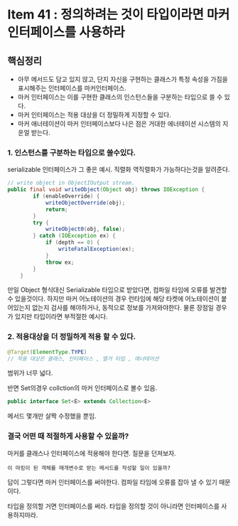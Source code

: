# Item 41 : 정의하려는 것이 타입이라면 마커 인터페이스를 사용하라

## 핵심정리

- 아무 메서드도 담고 있지 않고, 단지 자신을 구현하는 클래스가 특정 속성을 가짐을 표시해주는 인터페이스를 마커인터페이스.
- 마커 인터페이스는 이를 구현한 클래스의 인스턴스들을 구분하는 타입으로 쓸 수 있다.
- 마커 인터페이스는 적용 대상을 더 정밀하게 지정할 수 있다.
- 마커 애너테이션이 마커 인터페이스보다 나은 점은 거대한 에너테이션 시스템의 지운얼 받는다.

### 1. 인스턴스를 구분하는 타입으로 쓸수있다.

serializable 인터페이스가 그 좋은 예시.
직렬화 역직렬화가 가능하다는것을 알려준다.

```java
// write object in ObjectIOutput stream.
public final void writeObject(Object obj) throws IOException {
        if (enableOverride) {
            writeObjectOverride(obj);
            return;
        }
        try {
            writeObject0(obj, false);
        } catch (IOException ex) {
            if (depth == 0) {
                writeFatalException(ex);
            }
            throw ex;
        }
    }
```

만일 Object 형식대신 Serializable 타입으로 받았다면, 컴파일 타임에 오류를 발견할 수 있을것이다.
하지만 마커 어노테이션의 경우 런타임에 해당 타켓에 어노테이션이 붙어있는지 없는지 검사를 해야하거나,
동적으로 정보를 가져와야한다. 물론 장점일 경우가 있지만 타입이라면 부적절한 예시다.

### 2. 적용대상을 더 정밀하게 적용 할 수 있다.

```java
@Target(ElementType.TYPE)
// 적용 대상은 클래스, 인터페이스 , 열거 타입 , 애너테이션
```

범위가 너무 넓다.

반면 Set의경우 collction의 마커 인터페이스로 볼수 있음.

```java
public interface Set<E> extends Collection<E>
```

메서드 몇개만 살짝 수정했을 뿐임.

### 결국 어떤 때 적절하게 사용할 수 있을까?

마커를 클래스나 인터페이스에 적용해야 한다면.
질문을 던져보자.

`이 마킹이 된 객체를 매개변수로 받는 메서드를 작성할 일이 있을까?`

답이 그렇다면 마커 인터페이스를 써야한다.
컴파일 타임에 오류를 잡아 낼 수 있기 때문이다.

타입을 정의할 거면 인터페이스를 써라.
타입을 정의할 것이 아니라면 인터페이스를 사용하지마라.
